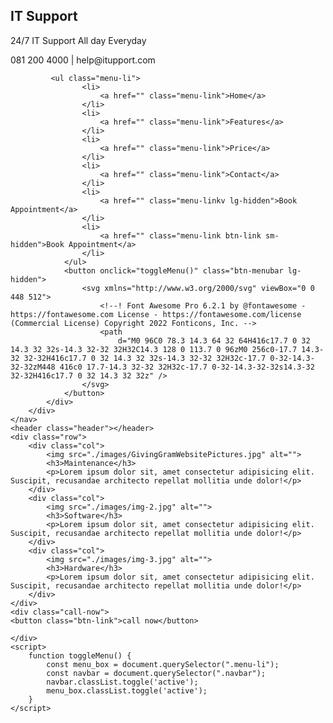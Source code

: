 <!DOCTYPE html>
<html lang="en">
<head>
    <meta charset="UTF-8">
    <meta http-equiv="X-UA-Compatible" content="IE=edge">
    <meta name="viewport" content="width=device-width, initial-scale=1.0">
    <title>Hero 10</title>    
    <link rel="preconnect" href="https://fonts.googleapis.com">
    <link rel="preconnect" href="https://fonts.gstatic.com" crossorigin>
    <link href="https://fonts.googleapis.com/css2?family=Poppins:wght@500&display=swap" rel="stylesheet">
    <link rel="stylesheet" href="style.css">
</head>
<body>
    <nav class="navbar">
        <div class="left">
            <div class="logo">
                <h2>IT Support</h2>
                <p class="detail sm-hidden">24/7 IT Support All day Everyday</p>
            </div>
        </div>
        <div class="right">
            <div class="detail sm-hidden">081 200 4000 | help@itupport.com</div>
            <div class="menu">
                
             <ul class="menu-li">
                    <li>
                        <a href="" class="menu-link">Home</a>
                    </li>
                    <li>
                        <a href="" class="menu-link">Features</a>
                    </li>
                    <li>
                        <a href="" class="menu-link">Price</a>
                    </li>
                    <li>
                        <a href="" class="menu-link">Contact</a>
                    </li>
                    <li>
                        <a href="" class="menu-linkv lg-hidden">Book Appointment</a>
                    </li>
                    <li>
                        <a href="" class="menu-link btn-link sm-hidden">Book Appointment</a>
                    </li>
                </ul>                
                <button onclick="toggleMenu()" class="btn-menubar lg-hidden">
                    <svg xmlns="http://www.w3.org/2000/svg" viewBox="0 0 448 512">
                        <!--! Font Awesome Pro 6.2.1 by @fontawesome - https://fontawesome.com License - https://fontawesome.com/license (Commercial License) Copyright 2022 Fonticons, Inc. -->
                        <path
                            d="M0 96C0 78.3 14.3 64 32 64H416c17.7 0 32 14.3 32 32s-14.3 32-32 32H32C14.3 128 0 113.7 0 96zM0 256c0-17.7 14.3-32 32-32H416c17.7 0 32 14.3 32 32s-14.3 32-32 32H32c-17.7 0-32-14.3-32-32zM448 416c0 17.7-14.3 32-32 32H32c-17.7 0-32-14.3-32-32s14.3-32 32-32H416c17.7 0 32 14.3 32 32z" />
                    </svg>
                </button>
            </div>
        </div>
    </nav>
    <header class="header"></header>
    <div class="row">
        <div class="col">
            <img src="./images/GivingGramWebsitePictures.jpg" alt="">
            <h3>Maintenance</h3>
            <p>Lorem ipsum dolor sit, amet consectetur adipisicing elit. Suscipit, recusandae architecto repellat mollitia unde dolor!</p>
        </div>
        <div class="col">
            <img src="./images/img-2.jpg" alt="">
            <h3>Software</h3>
            <p>Lorem ipsum dolor sit, amet consectetur adipisicing elit. Suscipit, recusandae architecto repellat mollitia unde dolor!</p>
        </div>
        <div class="col">
            <img src="./images/img-3.jpg" alt="">
            <h3>Hardware</h3>
            <p>Lorem ipsum dolor sit, amet consectetur adipisicing elit. Suscipit, recusandae architecto repellat mollitia unde dolor!</p>
        </div>
    </div>
    <div class="call-now">
    <button class="btn-link">call now</button>

    </div>
    <script>
        function toggleMenu() {
            const menu_box = document.querySelector(".menu-li");
            const navbar = document.querySelector(".navbar");
            navbar.classList.toggle('active');
            menu_box.classList.toggle('active');
        }
    </script>
</body>
</html>
